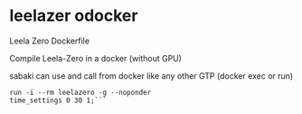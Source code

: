 # leelazer odocker
Leela Zero Dockerfile

Compile Leela-Zero in a docker (without GPU)

sabaki can use and call from docker like any other GTP
(docker exec or run)

```docker
run -i --rm leelazero -g --noponder
time_settings 0 30 1;```

